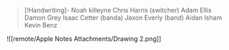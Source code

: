 > [!Handwriting]-
> Noah killeyne
> Chris Harris (switcher)
Adam Ellis
Damon Grey
Isaac Cetter (banda)
Jaxon Everly (band)
Aidan Isham
Kevin Benz

![[remote/Apple Notes Attachments/Drawing 2.png]]